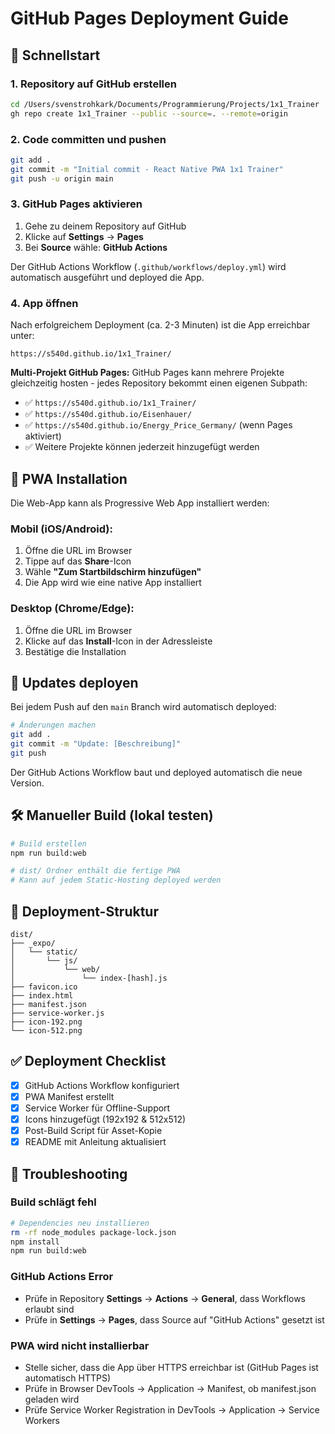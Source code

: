 # GitHub Pages Deployment Guide

## 🚀 Schnellstart

### 1. Repository auf GitHub erstellen

```bash
cd /Users/svenstrohkark/Documents/Programmierung/Projects/1x1_Trainer
gh repo create 1x1_Trainer --public --source=. --remote=origin
```

### 2. Code committen und pushen

```bash
git add .
git commit -m "Initial commit - React Native PWA 1x1 Trainer"
git push -u origin main
```

### 3. GitHub Pages aktivieren

1. Gehe zu deinem Repository auf GitHub
2. Klicke auf **Settings** → **Pages**
3. Bei **Source** wähle: **GitHub Actions**

Der GitHub Actions Workflow (`.github/workflows/deploy.yml`) wird automatisch ausgeführt und deployed die App.

### 4. App öffnen

Nach erfolgreichem Deployment (ca. 2-3 Minuten) ist die App erreichbar unter:

```
https://s540d.github.io/1x1_Trainer/
```

**Multi-Projekt GitHub Pages:**
GitHub Pages kann mehrere Projekte gleichzeitig hosten - jedes Repository bekommt einen eigenen Subpath:
- ✅ `https://s540d.github.io/1x1_Trainer/`
- ✅ `https://s540d.github.io/Eisenhauer/`
- ✅ `https://s540d.github.io/Energy_Price_Germany/` (wenn Pages aktiviert)
- ✅ Weitere Projekte können jederzeit hinzugefügt werden

## 📱 PWA Installation

Die Web-App kann als Progressive Web App installiert werden:

### Mobil (iOS/Android):
1. Öffne die URL im Browser
2. Tippe auf das **Share**-Icon
3. Wähle **"Zum Startbildschirm hinzufügen"**
4. Die App wird wie eine native App installiert

### Desktop (Chrome/Edge):
1. Öffne die URL im Browser
2. Klicke auf das **Install**-Icon in der Adressleiste
3. Bestätige die Installation

## 🔄 Updates deployen

Bei jedem Push auf den `main` Branch wird automatisch deployed:

```bash
# Änderungen machen
git add .
git commit -m "Update: [Beschreibung]"
git push
```

Der GitHub Actions Workflow baut und deployed automatisch die neue Version.

## 🛠️ Manueller Build (lokal testen)

```bash
# Build erstellen
npm run build:web

# dist/ Ordner enthält die fertige PWA
# Kann auf jedem Static-Hosting deployed werden
```

## 📂 Deployment-Struktur

```
dist/
├── _expo/
│   └── static/
│       └── js/
│           └── web/
│               └── index-[hash].js
├── favicon.ico
├── index.html
├── manifest.json
├── service-worker.js
├── icon-192.png
└── icon-512.png
```

## ✅ Deployment Checklist

- [x] GitHub Actions Workflow konfiguriert
- [x] PWA Manifest erstellt
- [x] Service Worker für Offline-Support
- [x] Icons hinzugefügt (192x192 & 512x512)
- [x] Post-Build Script für Asset-Kopie
- [x] README mit Anleitung aktualisiert

## 🐛 Troubleshooting

### Build schlägt fehl
```bash
# Dependencies neu installieren
rm -rf node_modules package-lock.json
npm install
npm run build:web
```

### GitHub Actions Error
- Prüfe in Repository **Settings** → **Actions** → **General**, dass Workflows erlaubt sind
- Prüfe in **Settings** → **Pages**, dass Source auf "GitHub Actions" gesetzt ist

### PWA wird nicht installierbar
- Stelle sicher, dass die App über HTTPS erreichbar ist (GitHub Pages ist automatisch HTTPS)
- Prüfe in Browser DevTools → Application → Manifest, ob manifest.json geladen wird
- Prüfe Service Worker Registration in DevTools → Application → Service Workers
